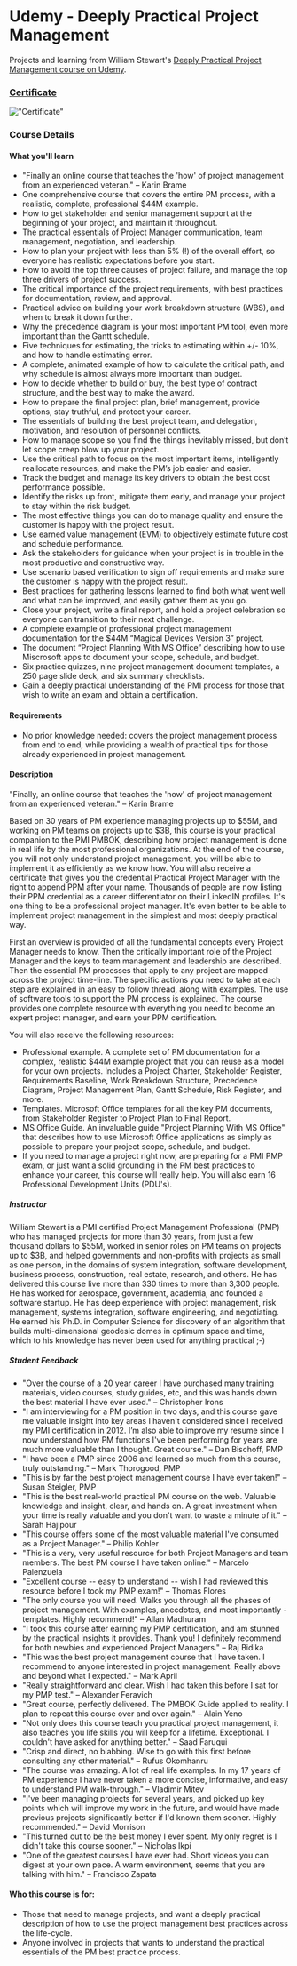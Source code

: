 # Udemy - Deeply Practical Project Management

Projects and learning from William Stewart's [Deeply Practical Project Management course on Udemy](https://www.udemy.com/course/deeply-practical-project-management/).

### [Certificate]()

!["Certificate"](./Certificate.jpg)

### Course Details

#### What you'll learn
- "Finally an online course that teaches the 'how' of project management from an experienced veteran." – Karin Brame
- One comprehensive course that covers the entire PM process, with a realistic, complete, professional $44M example.
- How to get stakeholder and senior management support at the beginning of your project, and maintain it throughout.
- The practical essentials of Project Manager communication, team management, negotiation, and leadership.
- How to plan your project with less than 5% (!) of the overall effort, so everyone has realistic expectations before you start.
- How to avoid the top three causes of project failure, and manage the top three drivers of project success.
- The critical importance of the project requirements, with best practices for documentation, review, and approval.
- Practical advice on building your work breakdown structure (WBS), and when to break it down further.
- Why the precedence diagram is your most important PM tool, even more important than the Gantt schedule.
- Five techniques for estimating, the tricks to estimating within +/- 10%, and how to handle estimating error.
- A complete, animated example of how to calculate the critical path, and why schedule is almost always more important than budget.
- How to decide whether to build or buy, the best type of contract structure, and the best way to make the award.
- How to prepare the final project plan, brief management, provide options, stay truthful, and protect your career.
- The essentials of building the best project team, and delegation, motivation, and resolution of personnel conflicts.
- How to manage scope so you find the things inevitably missed, but don’t let scope creep blow up your project.
- Use the critical path to focus on the most important items, intelligently reallocate resources, and make the PM’s job easier and easier.
- Track the budget and manage its key drivers to obtain the best cost performance possible.
- Identify the risks up front, mitigate them early, and manage your project to stay within the risk budget.
- The most effective things you can do to manage quality and ensure the customer is happy with the project result.
- Use earned value management (EVM) to objectively estimate future cost and schedule performance.
- Ask the stakeholders for guidance when your project is in trouble in the most productive and constructive way.
- Use scenario based verification to sign off requirements and make sure the customer is happy with the project result.
- Best practices for gathering lessons learned to find both what went well and what can be improved, and easily gather them as you go.
- Close your project, write a final report, and hold a project celebration so everyone can transition to their next challenge.
- A complete example of professional project management documentation for the $44M “Magical Devices Version 3” project.
- The document “Project Planning With MS Office” describing how to use Miscrosoft apps to document your scope, schedule, and budget.
- Six practice quizzes, nine project management document templates, a 250 page slide deck, and six summary checklists.
- Gain a deeply practical understanding of the PMI process for those that wish to write an exam and obtain a certification.

#### Requirements
- No prior knowledge needed: covers the project management process from end to end, while providing a wealth of practical tips for those already experienced in project management.

#### Description
"Finally, an online course that teaches the 'how' of project management from an experienced veteran." – Karin Brame

Based on 30 years of PM experience managing projects up to $55M, and working on PM teams on projects up to $3B, this course is your practical companion to the PMI PMBOK, describing how project management is done in real life by the most professional organizations.  At the end of the course, you will not only understand project management, you will be able to implement it as efficiently as we know how.  You will also receive a certificate that gives you the credential Practical Project Manager with the right to append PPM after your name.  Thousands of people are now listing their PPM credential as a career differentiator on their LinkedIN profiles.  It's one thing to be a professional project manager.  It's even better to be able to implement project management in the simplest and most deeply practical way.

First an overview is provided of all the fundamental concepts every Project Manager needs to know.  Then the critically important role of the Project Manager and the keys to team management and leadership are described.  Then the essential PM processes that apply to any project are mapped across the project time-line.  The specific actions you need to take at each step are explained in an easy to follow thread, along with examples.  The use of software tools to support the PM process is explained.  The course provides one complete resource with everything you need to become an expert project manager, and earn your PPM certification.

You will also receive the following resources:
- Professional example.  A complete set of PM documentation for a complex, realistic $44M example project that you can reuse as a model for your own projects.  Includes a Project Charter, Stakeholder Register, Requirements Baseline, Work Breakdown Structure, Precedence Diagram, Project Management Plan, Gantt Schedule, Risk Register, and more.
- Templates.  Microsoft Office templates for all the key PM documents, from Stakeholder Register to Project Plan to Final Report.
- MS Office Guide.  An invaluable guide "Project Planning With MS Office" that describes how to use Microsoft Office applications as simply as possible to prepare your project scope, schedule, and budget.
- If you need to manage a project right now, are preparing for a PMI PMP exam, or just want a solid grounding in the PM best practices to enhance your career, this course will really help.  You will also earn 16 Professional Development Units (PDU's).

##### Instructor

William Stewart is a PMI certified Project Management Professional (PMP) who has managed projects for more than 30 years, from just a few thousand dollars to $55M, worked in senior roles on PM teams on projects up to $3B, and helped governments and non-profits with projects as small as one person, in the domains of system integration, software development, business process, construction, real estate, research, and others.  He has delivered this course live more than 330 times to more than 3,300 people.  He has worked for aerospace, government, academia, and founded a software startup.  He has deep experience with project management, risk management, systems integration, software engineering, and negotiating.  He earned his Ph.D. in Computer Science for discovery of an algorithm that builds multi-dimensional geodesic domes in optimum space and time, which to his knowledge has never been used for anything practical ;-)

##### Student Feedback
- "Over the course of a 20 year career I have purchased many training materials, video courses, study guides, etc, and this was hands down the best material I have ever used." – Christopher Irons
- "I am interviewing for a PM position in two days, and this course gave me valuable insight into key areas I haven't considered since I received my PMI certification in 2012.  I’m also able to improve my resume since I now understand how PM functions I've been performing for years are much more valuable than I thought.  Great course." – Dan Bischoff, PMP
- "I have been a PMP since 2006 and learned so much from this course, truly outstanding." – Mark Thorogood, PMP
- "This is by far the best project management course I have ever taken!" – Susan Steigler, PMP
- "This is the best real-world practical PM course on the web. Valuable knowledge and insight, clear, and hands on.  A great investment when your time is really valuable and you don't want to waste a minute of it." – Sarah Hajipour
- "This course offers some of the most valuable material I've consumed as a Project Manager." – Philip Kohler
- "This is a very, very useful resource for both Project Managers and team members.  The best PM course I have taken online." – Marcelo Palenzuela
- "Excellent course -- easy to understand -- wish I had reviewed this resource before I took my PMP exam!" – Thomas Flores
- "The only course you will need.  Walks you through all the phases of project management.  With examples, anecdotes, and most importantly - templates.  Highly recommend!" – Allan Madhuram
- "I took this course after earning my PMP certification, and am stunned by the practical insights it provides.  Thank you! I definitely recommend for both newbies and experienced Project Managers." – Raj Bidika
- "This was the best project management course that I have taken.  I recommend to anyone interested in project management.  Really above and beyond what I expected." – Mark April
- "Really straightforward and clear.  Wish I had taken this before I sat for my PMP test." – Alexander Feravich
- "Great course, perfectly delivered.  The PMBOK Guide applied to reality. I plan to repeat this course over and over again." – Alain Yeno
- "Not only does this course teach you practical project management, it also teaches you life skills you will keep for a lifetime.  Exceptional. I couldn't have asked for anything better." – Saad Faruqui
- "Crisp and direct, no blabbing.  Wise to go with this first before consulting any other material." – Rufus Okomhanru
- "The course was amazing.  A lot of real life examples.  In my 17 years of PM experience I have never taken a more concise, informative, and easy to understand PM walk-through." – Vladimir Mitev
- "I've been managing projects for several years, and picked up key points which will improve my work in the future, and would have made previous projects significantly better if I'd known them sooner.  Highly recommended." – David Morrison
- "This turned out to be the best money I ever spent.  My only regret is I didn't take this course sooner." – Nicholas Ikpi
- "One of the greatest courses I have ever had.  Short videos you can digest at your own pace.  A warm environment, seems that you are talking with him." – Francisco Zapata

#### Who this course is for:
- Those that need to manage projects, and want a deeply practical description of how to use the project management best practices across the life-cycle.
- Anyone involved in projects that wants to understand the practical essentials of the PM best practice process.